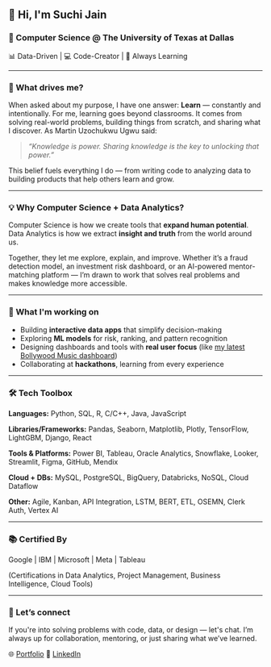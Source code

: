 ## 👋 Hi, I'm Suchi Jain

### 📍 Computer Science @ The University of Texas at Dallas

📊 Data-Driven | 💻 Code-Creator | 🎯 Always Learning

---

### 🌱 What drives me?

When asked about my purpose, I have one answer: **Learn** — constantly and intentionally.
For me, learning goes beyond classrooms. It comes from solving real-world problems, building things from scratch, and sharing what I discover. As Martin Uzochukwu Ugwu said:

> *“Knowledge is power. Sharing knowledge is the key to unlocking that power.”*

This belief fuels everything I do — from writing code to analyzing data to building products that help others learn and grow.

---

### 💡 Why Computer Science + Data Analytics?

Computer Science is how we create tools that **expand human potential**.
Data Analytics is how we extract **insight and truth** from the world around us.

Together, they let me explore, explain, and improve. Whether it’s a fraud detection model, an investment risk dashboard, or an AI-powered mentor-matching platform — I’m drawn to work that solves real problems and makes knowledge more accessible.

---

### 🚀 What I'm working on

* Building **interactive data apps** that simplify decision-making
* Exploring **ML models** for risk, ranking, and pattern recognition
* Designing dashboards and tools with **real user focus** (like [my latest Bollywood Music dashboard](https://suchiijain-bollywood-music-analytics-dashboard-app-eehocg.streamlit.app/))
* Collaborating at **hackathons**, learning from every experience

---

### 🛠 Tech Toolbox

**Languages:** Python, SQL, R, C/C++, Java, JavaScript

**Libraries/Frameworks:** Pandas, Seaborn, Matplotlib, Plotly, TensorFlow, LightGBM, Django, React

**Tools & Platforms:** Power BI, Tableau, Oracle Analytics, Snowflake, Looker, Streamlit, Figma, GitHub, Mendix

**Cloud + DBs:** MySQL, PostgreSQL, BigQuery, Databricks, NoSQL, Cloud Dataflow

**Other:** Agile, Kanban, API Integration, LSTM, BERT, ETL, OSEMN, Clerk Auth, Vertex AI

---

### 📚 Certified By

Google | IBM | Microsoft | Meta | Tableau

(Certifications in Data Analytics, Project Management, Business Intelligence, Cloud Tools)

---

### 🤝 Let’s connect

If you're into solving problems with code, data, or design — let's chat.
I’m always up for collaboration, mentoring, or just sharing what we’ve learned.

🌐 [Portfolio](https://suchi-portfolio-palette.lovable.app/)
💼 [LinkedIn](https://www.linkedin.com/in/suchij/)
